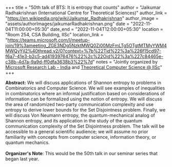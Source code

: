 +++
title = "50th talk of BTS: It is entropy that counts"
author = "Jaikumar Radhakrishnan (International Centre for Theoretical Sciences)"
author_link = "https://en.wikipedia.org/wiki/Jaikumar_Radhakrishnan"
author_image = "assets/authorImages/jaikumarRadhakrishnan.png"
date = "2022-11-04T11:00:00+05:30"
date_end = "2022-11-04T12:00:00+05:30"
location = "Room 254, CSA Building, IISc"
location_link = "https://teams.microsoft.com/l/meetup-join/19%3ameeting_ZGE3NDg5NzktMWQ0Zi00MzFmLTg5OTgtMTMyYWM4MWQyYjI2%40thread.v2/0?context=%7b%22Tid%22%3a%226f15cd97-f6a7-41e3-b2c5-ad4193976476%22%2c%22Oid%22%3a%227c84465e-c38b-4d7a-9a9d-ff0dfa3638b3%22%7d"
notes = "Jointly organized by <a href = "https://www.microsoft.com/en-us/research/lab/microsoft-research-india/" target= "_blank">Microsoft Research Lab - India</a> and <a href='https://www.csa.iisc.ac.in/theoretical-computer-science/' target= "_blank">Theoretical Computer Science @ IISc</a>"
+++

<b>Abstract:</b>
We will discuss applications of Shannon entropy to problems in Combinatorics and Computer Science. We will see examples
of inequalities in combinatorics where an informal justification based on considerations of information can be
formalized using the notion of entropy. We will discuss the area of randomized two-party communication complexity
and use entropy to derive lower bounds for the Set Disjointness problem. Finally, we will discuss Von Neumann entropy,
the quantum-mechanical analog of Shannon entropy, and its application in the study of the quantum communication
complexity of the Set Disjointness problem. The talk will be accessible to a general scientific audience; we will
assume no prior familiarity with concepts from computer science, information theory, or quantum mechanics.
<br><br>
<b>Organizer's Note</b>: This would be the 50th talk in our seminar series that began last year.